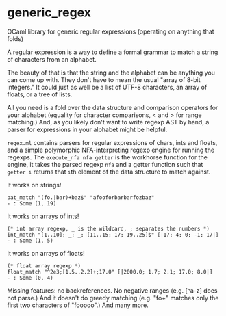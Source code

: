 # generic_regex
OCaml library for generic regular expressions (operating on anything that folds)

A regular expression is a way to define a formal grammar to match a string of characters from an alphabet.

The beauty of that is that the string and the alphabet can be anything you can come up with. They don't have to mean the usual "array of 8-bit integers." It could just as well be a list of UTF-8 characters, an array of floats, or a tree of lists.

All you need is a fold over the data structure and comparison operators for your alphabet (equality for character comparisons, &lt; and &gt; for range matching.) And, as you likely don't want to write regexp AST by hand, a parser for expressions in your alphabet might be helpful.

`regex.ml` contains parsers for regular expressions of chars, ints and floats, and a simple polymorphic NFA-interpreting regexp engine for running the regexps. The `execute_nfa nfa getter` is the workhorse function for the engine, it takes the parsed regexp `nfa` and a getter function such that `getter i` returns that `i`th element of the data structure to match against.

It works on strings!
```
pat_match "(fo.|bar)+baz$" "afooforbarbarfozbaz"
- : Some (1, 19)
```

It works on arrays of ints!
```
(* int array regexp, _ is the wildcard, ; separates the numbers *)
int_match "[1..10]; _; _; [11..15; 17; 19..25]$" [|17; 4; 0; -1; 17|]
- : Some (1, 5)
```

It works on arrays of floats!
```
(* float array regexp *)
float_match "^2e3;[1.5..2.2]+;17.0" [|2000.0; 1.7; 2.1; 17.0; 8.0|]
- : Some (0, 4)
```

Missing features: no backreferences. No negative ranges (e.g. [^a-z] does not parse.) And it doesn't do greedy matching (e.g. "fo+" matches only the first two characters of "fooooo".) And many more.
